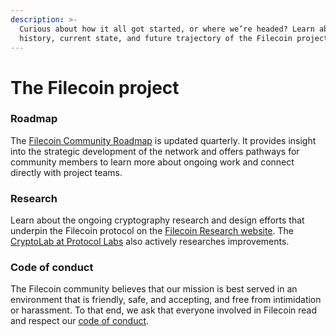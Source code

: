 ```yaml
---
description: >-
  Curious about how it all got started, or where we’re headed? Learn about the
  history, current state, and future trajectory of the Filecoin project here.
---
```


# The Filecoin project

### Roadmap

The [Filecoin Community Roadmap](https://github.com/filecoin-project/community/discussions/456) is updated quarterly. It provides insight into the strategic development of the network and offers pathways for community members to learn more about ongoing work and connect directly with project teams.

### Research

Learn about the ongoing cryptography research and design efforts that underpin the Filecoin protocol on the [Filecoin Research website](https://github.com/filecoin-project/research). The [CryptoLab at Protocol Labs](https://research.protocol.ai/groups/cryptolab/) also actively researches improvements.

### Code of conduct

The Filecoin community believes that our mission is best served in an environment that is friendly, safe, and accepting, and free from intimidation or harassment. To that end, we ask that everyone involved in Filecoin read and respect our [code of conduct](https://github.com/filecoin-project/community/blob/master/CODE\_OF\_CONDUCT.md).
